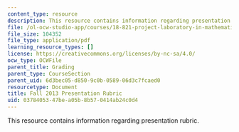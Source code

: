 ```yaml
---
content_type: resource
description: This resource contains information regarding presentation rubric.
file: /ol-ocw-studio-app/courses/18-821-project-laboratory-in-mathematics-spring-2013/0378405347bea05b8b570414ab24c0d4_MIT18_821S13_pres_rubric.pdf
file_size: 104352
file_type: application/pdf
learning_resource_types: []
license: https://creativecommons.org/licenses/by-nc-sa/4.0/
ocw_type: OCWFile
parent_title: Grading
parent_type: CourseSection
parent_uid: 6d3bec05-d850-9c0b-0589-06d3c7fcaed0
resourcetype: Document
title: Fall 2013 Presentation Rubric
uid: 03784053-47be-a05b-8b57-0414ab24c0d4
---
```

This resource contains information regarding presentation rubric.